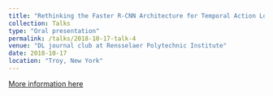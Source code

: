 ```yaml
---
title: "Rethinking the Faster R-CNN Architecture for Temporal Action Localization"
collection: Talks
type: "Oral presentation"
permalink: /talks/2018-10-17-talk-4
venue: "DL journal club at Rensselaer Polytechnic Institute"
date: 2018-10-17
location: "Troy, New York"
---
```

[More information here](https://github.com/hmshan/DL_JournalClub/blob/master/slides/2018-10-17_Yuanyuan_TAL.pdf)


